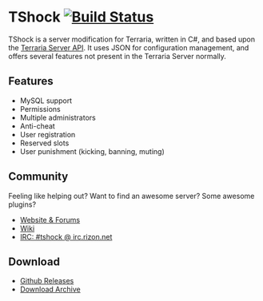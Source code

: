 # TShock [![Build Status](https://travis-ci.org/NyxStudios/TShock.png?branch=general-devel)](https://travis-ci.org/NyxStudios/TShock)

TShock is a server modification for Terraria, written in C#, and based upon the [Terraria Server API](https://github.com/Deathmax/TerrariaAPI-Server). It uses JSON for configuration management, and offers several features not present in the Terraria Server normally.

## Features

* MySQL support
* Permissions
* Multiple administrators
* Anti-cheat
* User registration
* Reserved slots
* User punishment (kicking, banning, muting)

## Community

Feeling like helping out? Want to find an awesome server? Some awesome plugins?

* [Website & Forums](http://tshock.co/xf/)
* [Wiki](https://tshock.atlassian.net/wiki/display/TSHOCKPLUGINS/Home)
* [IRC: #tshock @ irc.rizon.net](http://tshock.co/xf/index.php?ezirc/)

## Download

* [Github Releases](https://github.com/TShock/TShock/releases)
* [Download Archive](https://github.com/TShock/TShock/downloads)
